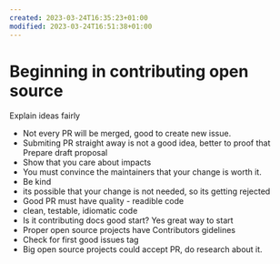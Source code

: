 ```yaml
---
created: 2023-03-24T16:35:23+01:00
modified: 2023-03-24T16:51:38+01:00
---
```


# Beginning in contributing open source

Explain ideas fairly
* Not every PR will be merged, good to create new issue.
* Submiting PR straight away is not a good idea, better to proof that 
Prepare draft proposal
* Show that you care about impacts
* You must convince the maintainers that your change is worth it.
* Be kind
* its possible that your change is not needed, so its getting rejected
* Good PR must have quality - readible code
* clean, testable, idiomatic code
* Is it contributing docs good start? Yes great way to start
* Proper open source projects have Contributors gidelines
* Check for first good issues tag
* Big open source projects could accept PR, do research about it.
